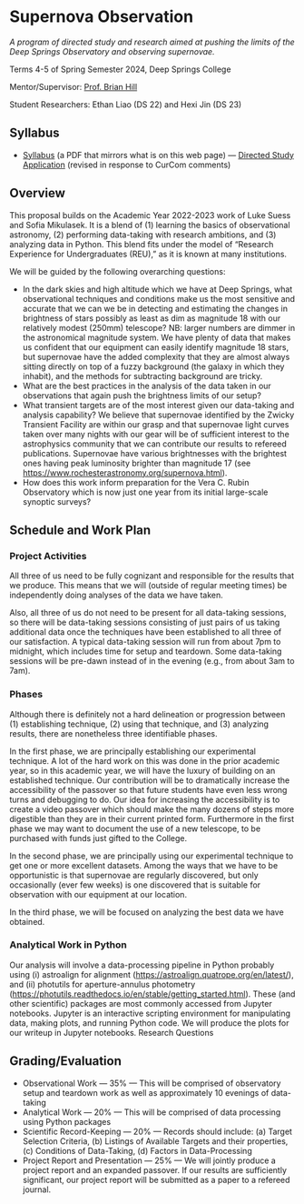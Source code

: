 # Supernova Observation

*A program of directed study and research aimed at pushing the limits of the Deep Springs Observatory and observing supernovae.*

Terms 4-5 of Spring Semester 2024, Deep Springs College

Mentor/Supervisor: [Prof. Brian Hill](../index.html)

Student Researchers: Ethan Liao (DS 22) and Hexi Jin (DS 23)

## Syllabus

* [Syllabus](./SupernovaObservationSyllabus.pdf) (a PDF that mirrors what is on this web page) &mdash; [Directed Study Application](./Liao-Jin-ApplicationForDirectedStudy-REVISED.pdf) (revised in response to CurCom comments)

## Overview

This proposal builds on the Academic Year 2022-2023 work of Luke Suess and Sofia Mikulasek. It is a blend of (1) learning the basics of observational astronomy, (2) performing data-taking with research ambitions, and (3) analyzing data in Python. This blend fits under the model of “Research Experience for Undergraduates (REU),” as it is known at many institutions.

We will be guided by the following overarching questions:

* In the dark skies and high altitude which we have at Deep Springs, what observational techniques and conditions make us the most sensitive and accurate that we can we be in detecting and estimating the changes in brightness of stars possibly as least as dim as magnitude 18 with our relatively modest (250mm) telescope? NB: larger numbers are dimmer in the astronomical magnitude system. We have plenty of data that makes us confident that our equipment can easily identify magnitude 18 stars, but supernovae have the added complexity that they are almost always sitting directly on top of a fuzzy background (the galaxy in which they inhabit), and the methods for subtracting background are tricky.
* What are the best practices in the analysis of the data taken in our observations that again push the brightness limits of our setup?
* What transient targets are of the most interest given our data-taking and analysis capability? We believe that supernovae identified by the Zwicky Transient Facility are within our grasp and that supernovae light curves taken over many nights with our gear will be of sufficient interest to the astrophysics community that we can contribute our results to refereed publications. Supernovae have various brightnesses with the brightest ones having peak luminosity brighter than magnitude 17 (see https://www.rochesterastronomy.org/supernova.html).
* How does this work inform preparation for the Vera C. Rubin Observatory which is now just one year from its initial large-scale synoptic surveys?

## Schedule and Work Plan

### Project Activities

All three of us need to be fully cognizant and responsible for the results that we produce. This means that we will (outside of regular meeting times) be independently doing analyses of the data we have taken.

Also, all three of us do not need to be present for all data-taking sessions, so there will be data-taking sessions consisting of just pairs of us taking additional data once the techniques have been established to all three of our satisfaction. A typical data-taking session will run from about 7pm to midnight, which includes time for setup and teardown. Some data-taking sessions will be pre-dawn instead of in the evening (e.g., from about 3am to 7am).

### Phases

Although there is definitely not a hard delineation or progression between (1) establishing technique, (2) using that technique, and (3) analyzing results, there are nonetheless three identifiable phases.

In the first phase, we are principally establishing our experimental technique. A lot of the hard work on this was done in the prior academic year, so in this academic year, we will have the luxury of building on an established technique. Our contribution will be to dramatically increase the accessibility of the passover so that future students have even less wrong turns and debugging to do. Our idea for increasing the accessibility is to create a video passover which should make the many dozens of steps more digestible than they are in their current printed form. Furthermore in the first phase we may want to document the use of a new telescope, to be purchased with funds just gifted to the College.

In the second phase, we are principally using our experimental technique to get one or more excellent datasets. Among the ways that we have to be opportunistic is that supernovae are regularly discovered, but only occasionally (ever few weeks) is one discovered that is suitable for observation with our equipment at our location.

In the third phase, we will be focused on analyzing the best data we have obtained.

### Analytical Work in Python

Our analysis will involve a data-processing pipeline in Python probably using (i) astroalign for alignment (https://astroalign.quatrope.org/en/latest/), and (ii) photutils for aperture-annulus photometry (https://photutils.readthedocs.io/en/stable/getting_started.html). These (and other scientific) packages are most commonly accessed from Jupyter notebooks. Jupyter is an interactive scripting environment for manipulating data, making plots, and running Python code. We will produce the plots for our writeup in Jupyter notebooks.
Research Questions

## Grading/Evaluation

* Observational Work — 35% — This will be comprised of observatory setup and teardown work as well as approximately 10 evenings of data-taking
* Analytical Work — 20% — This will be comprised of data processing using Python packages
* Scientific Record-Keeping — 20% — Records should include: (a) Target Selection Criteria, (b) Listings of Available Targets and their properties, (c) Conditions of Data-Taking, (d) Factors in Data-Processing
* Project Report and Presentation — 25% — We will jointly produce a project report and an expanded passover. If our results are sufficiently significant, our project report will be submitted as a paper to a refereed journal.

